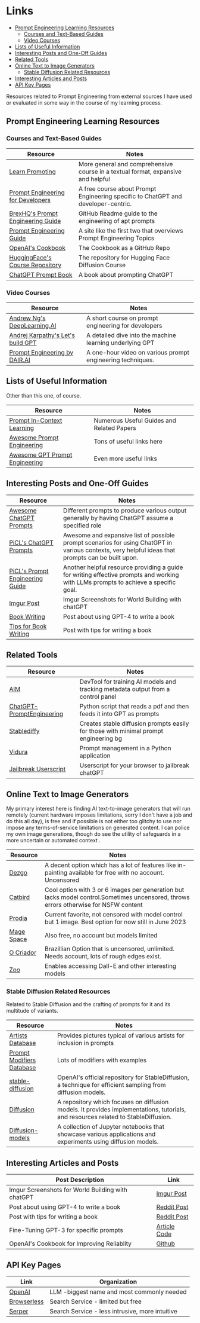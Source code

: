 # Links

<!-- vim-markdown-toc GFM -->

- [Prompt Engineering Learning Resources](#prompt-engineering-learning-resources)
  - [Courses and Text-Based Guides](#courses-and-text-based-guides)
  - [Video Courses](#video-courses)
- [Lists of Useful Information](#lists-of-useful-information)
- [Interesting Posts and One-Off Guides](#interesting-posts-and-one-off-guides)
- [Related Tools](#related-tools)
- [Online Text to Image Generators](#online-text-to-image-generators)
  - [Stable Diffusion Related Resources](#stable-diffusion-related-resources)
- [Interesting Articles and Posts](#interesting-articles-and-posts)
- [API Key Pages](#api-key-pages)

<!-- vim-markdown-toc -->

Resources related to Prompt Engineering from external sources I have used or evaluated in some way in the course of my learning process.

## Prompt Engineering Learning Resources

### Courses and Text-Based Guides

| Resource                                                                                 | Notes                                                                             |
| ---------------------------------------------------------------------------------------- | --------------------------------------------------------------------------------- |
| [Learn Promoting](https://learnprompting.org)                                            | More general and comprehensive course in a textual format, expansive and helpful  |
| [Prompt Engineering for Developers](https://learn.deeplearning.ai/)                      | A free course about Prompt Engineering specific to ChatGPT and developer-centric. |
| [BrexHQ's Prompt Engineering Guide](https://github.com/brexhq/prompt-engineering)        | GitHub Readme guide to the engineering of apt prompts                             |
| [Prompt Engineering Guide](https://www.promptingguide.ai/)                               | A site like the first two that overviews Prompt Engineering Topics                |
| [OpenAI's Cookbook](https://github.com/openai/openai-cookbook)                           | The Cookbook as a GitHub Repo                                                     |
| [HuggingFace's Course Repository](https://github.com/huggingface/diffusion-models-class) | The repository for Hugging Face Diffusion Course                                  |
| [ChatGPT Prompt Book](https://lifearchitect.ai/chatgpt-prompt-book/)                     | A book about prompting ChatGPT                                                    |

### Video Courses

| Resource                                                                                                            | Notes                                                      |
| ------------------------------------------------------------------------------------------------------------------- | ---------------------------------------------------------- |
| [Andrew Ng's DeepLearning.AI](https://www.deeplearning.ai/short-courses/chatgpt-prompt-engineering-for-developers/) | A short course on prompt engineering for developers        |
| [Andrej Karpathy's Let's build GPT](https://www.youtube.com/watch?v=kCc8FmEb1nY)                                    | A detailed dive into the machine learning underlying GPT   |
| [Prompt Engineering by DAIR.AI](https://www.youtube.com/watch?v=dOxUroR57xs)                                        | A one-hour video on various prompt engineering techniques. |

## Lists of Useful Information

Other than this one, of course.

| Resource                                                                                       | Notes                                     |
| ---------------------------------------------------------------------------------------------- | ----------------------------------------- |
| [Prompt In-Context Learning](https://github.com/EgoAlpha/prompt-in-context-learning/tree/main) | Numerous Useful Guides and Related Papers |
| [Awesome Prompt Engineering](https://github.com/promptslab/Awesome-Prompt-Engineering)         | Tons of useful links here                 |
| [Awesome GPT Prompt Engineering](https://github.com/snwfdhmp/awesome-gpt-prompt-engineering)   | Even more useful links                    |

## Interesting Posts and One-Off Guides

| Resource                                                                                                                 | Notes                                                                                                                                             |
| ------------------------------------------------------------------------------------------------------------------------ | ------------------------------------------------------------------------------------------------------------------------------------------------- |
| [Awesome ChatGPT Prompts](https://github.com/f/awesome-chatgpt-prompts)                                                  | Different prompts to produce various output generally by having ChatGPT assume a specified role                                                   |
| [PiCL's ChatGPT Prompts](https://github.com/EgoAlpha/prompt-in-context-learning/blob/main/chatgptprompt.md)              | Awesome and expansive list of possible prompt scenarios for using ChatGPT in various contexts, very helpful ideas that prompts can be built upon. |
| [PiCL's Prompt Engineering Guide](https://github.com/EgoAlpha/prompt-in-context-learning/blob/main/PromptEngineering.md) | Another helpful resource providing a guide for writing effective prompts and working with LLMs prompts to achieve a specific goal.                |
| [Imgur Post](https://imgur.com/a/TXYXMR9)                                                                                | Imgur Screenshots for World Building with chatGPT                                                                                                 |
| [Book Writing](https://bit.ly/3qKf9LP)                                                                                   | Post about using GPT-4 to write a book                                                                                                            |
| [Tips for Book Writing](https://bit.ly/3Xl5mZ6)                                                                          | Post with tips for writing a book                                                                                                                 |

## Related Tools

| Resource                                                                                          | Notes                                                                                |
| ------------------------------------------------------------------------------------------------- | ------------------------------------------------------------------------------------ |
| [AIM](https://github.com/aimhubio/aim)                                                            | DevTool for training AI models and tracking metadata output from a control panel     |
| [ChatGPT-PromptEngineering](https://github.com/ajinkyalahade/ChatGPT-PromptEngineering)           | Python script that reads a pdf and then feeds it into GPT as prompts                 |
| [Stablediffy](https://github.com/vicuna-tools/Stablediffy)                                        | Creates stable diffusion prompts easily for those with minimal prompt engineering bg |
| [Vidura](https://github.com/narenaryan/Vidura)                                                    | Prompt management in a Python application                                            |
| [Jailbreak Userscript](https://github.com/madkarmaa/automatic-chatgpt-dan#%EF%B8%8F-installation) | Userscript for your browser to jailbreak chatGPT                                     |

## Online Text to Image Generators

My primary interest here is finding AI text-to-image generators that will run remotely (current hardware imposes limitations, sorry I don't have a job and do this all day), is free and if possible is not either too glitchy to use nor impose any terms-of-service limitations on generated content. I can police my own image generations, though do see the utility of safeguards in a more uncertain or automated context .

| Resource                                  | Notes                                                                                                                                |
| ----------------------------------------- | ------------------------------------------------------------------------------------------------------------------------------------ |
| [Dezgo](https://dezgo.com)                | A decent option which has a lot of features like in-painting available for free with no account. Uncensored                          |
| [Catbird](https://catbird.ai)             | Cool option with 3 or 6 images per generation but lacks model control.Sometimes uncensored, throws errors otherwise for NSFW content |
| [Prodia](https://app.prodia.com/)         | Current favorite, not censored with model control but 1 image. Best option for now still in June 2023                                |
| [Mage Space](https://www.mage.space/)     | Also free, no account but models limited                                                                                             |
| [O Criador](https://ocriador.app/create/) | Brazillian Option that is uncensored, unlimited. Needs account, lots of rough edges exist.                                           |
| [Zoo](https://zoo.replicate.dev/)         | Enables accessing Dall-E and other interesting models                                                                                |

### Stable Diffusion Related Resources

Related to Stable Diffusion and the crafting of prompts for it and its multitude of variants.

| Resource                                                          | Notes                                                                                                                             |
| ----------------------------------------------------------------- | --------------------------------------------------------------------------------------------------------------------------------- |
| [Artists Database](t.ly/toevE)                                    | Provides pictures typical of various artists for inclusion in prompts                                                             |
| [Prompt Modifiers Database](t.ly/wcQX)                            | Lots of modifiers with examples                                                                                                   |
| [stable-diffusion](https://github.com/openai/stable-diffusion)    | OpenAI's official repository for StableDiffusion, a technique for efficient sampling from diffusion models.                       |
| [Diffusion](https://github.com/ermongroup/diffusion)              | A repository which focuses on diffusion models. It provides implementations, tutorials, and resources related to StableDiffusion. |
| [Diffusion-models](https://github.com/jakebelew/diffusion-models) | A collection of Jupyter notebooks that showcase various applications and experiments using diffusion models.                      |

## Interesting Articles and Posts

| Post Description                                  | Link                                                                                                                            |
| ------------------------------------------------- | ------------------------------------------------------------------------------------------------------------------------------- |
| Imgur Screenshots for World Building with chatGPT | [Imgur Post](https://imgur.com/a/TXYXMR9)                                                                                       |
| Post about using GPT-4 to write a book            | [Reddit Post](https://www.reddit.com/r/ChatGPT/comments/120oq1x/i_asked_gpt4_to_write_a_book_the_result_echoes_of/)             |
| Post with tips for writing a book                 | [Reddit Post](https://www.reddit.com/r/ChatGPTPromptGenius/comments/133u2ax/a_tip_i_have_learned_when_using_chatgpt4_to_write/) |
| Fine-Tuning GPT-3 for specific prompts            | [Article](https://norahsakal.com/blog/fine-tune-gpt3-model) [Code](https://github.com/norahsakal/fine-tune-gpt3-model)          |
| OpenAI's Cookbook for Improving Reliablity        | [Github](https://github.com/openai/openai-cookbook/blob/main/techniques_to_improve_reliability.md)                              |

## API Key Pages

| Link                                                   | Organization                                    |
| ------------------------------------------------------ | ----------------------------------------------- |
| [OpenAI](https://platform.openai.com/account/api-keys) | LLM -biggest name and most commonly needed      |
| [Browserless](https://cloud.browserless.io/account/)   | Search Service - limited but free               |
| [Serper](https://serper.dev/api-key)                   | Search Service - less intrusive, more intuitive |
